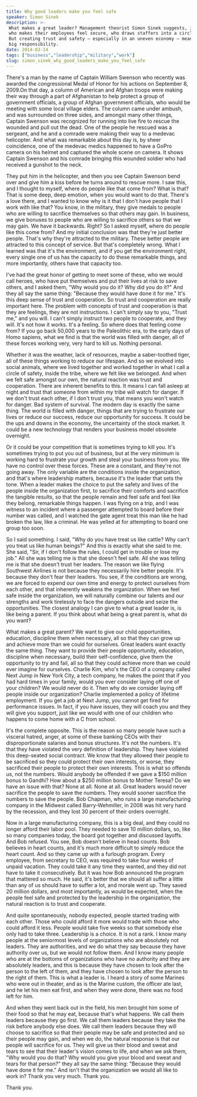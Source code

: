 ```yaml
---
title: Why good leaders make you feel safe
speaker: Simon Sinek
description: >-
 What makes a great leader? Management theorist Simon Sinek suggests, it’s someone
 who makes their employees feel secure, who draws staffers into a circle of trust.
 But creating trust and safety — especially in an uneven economy — means taking on
 big responsibility.
date: 2014-03-14
tags: ["business","leadership","military","work"]
slug: simon_sinek_why_good_leaders_make_you_feel_safe
---
```


There's a man by the name of Captain William Swenson who recently was awarded the
congressional Medal of Honor for his actions on September 8, 2009.On that day, a column of
American and Afghan troops were making their way through a part of Afghanistan to help
protect a group of government officials, a group of Afghan government officials, who would
be meeting with some local village elders. The column came under ambush, and was
surrounded on three sides, and amongst many other things, Captain Swenson was recognized
for running into live fire to rescue the wounded and pull out the dead. One of the people
he rescued was a sergeant, and he and a comrade were making their way to a medevac
helicopter. And what was remarkable about this day is, by sheer coincidence, one of the
medevac medics happened to have a GoPro camera on his helmet and captured the whole scene
on camera. It shows Captain Swenson and his comrade bringing this wounded soldier who had
received a gunshot to the neck.

They put him in the helicopter, and then you see Captain Swenson bend over and give him a
kiss before he turns around to rescue more. I saw this, and I thought to myself, where do
people like that come from? What is that? That is some deep, deep emotion, when you would
want to do that. There's a love there, and I wanted to know why is it that I don't have
people that I work with like that? You know, in the military, they give medals to people
who are willing to sacrifice themselves so that others may gain. In business, we give
bonuses to people who are willing to sacrifice others so that we may gain. We have it
backwards. Right? So I asked myself, where do people like this come from? And my initial
conclusion was that they're just better people. That's why they're attracted to the
military. These better people are attracted to this concept of service. But that's
completely wrong. What I learned was that it's the environment, and if you get the
environment right, every single one of us has the capacity to do these remarkable things,
and more importantly, others have that capacity too.

I've had the great honor of getting to meet some of these, who we would call heroes, who
have put themselves and put their lives at risk to save others, and I asked them, "Why
would you do it? Why did you do it?" And they all say the same thing: "Because they would
have done it for me." It's this deep sense of trust and cooperation. So trust and
cooperation are really important here. The problem with concepts of trust and cooperation
is that they are feelings, they are not instructions. I can't simply say to you, "Trust
me," and you will. I can't simply instruct two people to cooperate, and they will. It's
not how it works. It's a feeling. So where does that feeling come from? If you go back
50,000 years to the Paleolithic era, to the early days of Homo sapiens, what we find is
that the world was filled with danger, all of these forces working very, very hard to kill
us. Nothing personal.

Whether it was the weather, lack of resources, maybe a saber-toothed tiger, all of these
things working to reduce our lifespan. And so we evolved into social animals, where we
lived together and worked together in what I call a circle of safety, inside the tribe,
where we felt like we belonged. And when we felt safe amongst our own, the natural
reaction was trust and cooperation. There are inherent benefits to this. It means I can
fall asleep at night and trust that someone from within my tribe will watch for danger. If
we don't trust each other, if I don't trust you, that means you won't watch for danger.
Bad system of survival. The modern day is exactly the same thing. The world is filled with
danger, things that are trying to frustrate our lives or reduce our success, reduce our
opportunity for success. It could be the ups and downs in the economy, the uncertainty of
the stock market. It could be a new technology that renders your business model obsolete
overnight.

Or it could be your competition that is sometimes trying to kill you. It's sometimes
trying to put you out of business, but at the very minimum is working hard to frustrate
your growth and steal your business from you. We have no control over these forces. These
are a constant, and they're not going away. The only variable are the conditions inside the
organization, and that's where leadership matters, because it's the leader that sets the
tone. When a leader makes the choice to put the safety and lives of the people inside the
organization first, to sacrifice their comforts and sacrifice the tangible results, so
that the people remain and feel safe and feel like they belong, remarkable things happen. I
was flying on a trip, and I was witness to an incident where a passenger attempted to
board before their number was called, and I watched the gate agent treat this man like he
had broken the law, like a criminal. He was yelled at for attempting to board one group
too soon.

So I said something. I said, "Why do you have treat us like cattle? Why can't you treat us
like human beings?" And this is exactly what she said to me. She said, "Sir, if I don't
follow the rules, I could get in trouble or lose my job." All she was telling me is that
she doesn't feel safe. All she was telling me is that she doesn't trust her leaders. The
reason we like flying Southwest Airlines is not because they necessarily hire better
people. It's because they don't fear their leaders. You see, if the conditions are wrong,
we are forced to expend our own time and energy to protect ourselves from each other, and
that inherently weakens the organization. When we feel safe inside the organization, we
will naturally combine our talents and our strengths and work tirelessly to face the
dangers outside and seize the opportunities. The closest analogy I can give to what a great
leader is, is like being a parent. If you think about what being a great parent is, what
do you want?

What makes a great parent? We want to give our child opportunities, education, discipline
them when necessary, all so that they can grow up and achieve more than we could for
ourselves. Great leaders want exactly the same thing. They want to provide their people
opportunity, education, discipline when necessary, build their self-confidence, give them
the opportunity to try and fail, all so that they could achieve more than we could ever
imagine for ourselves. Charlie Kim, who's the CEO of a company called Next Jump in New York
City, a tech company, he makes the point that if you had hard times in your family, would
you ever consider laying off one of your children? We would never do it. Then why do we
consider laying off people inside our organization? Charlie implemented a policy of
lifetime employment. If you get a job at Next Jump, you cannot get fired for performance
issues. In fact, if you have issues, they will coach you and they will give you support,
just like we would with one of our children who happens to come home with a C from
school.

It's the complete opposite. This is the reason so many people have such a visceral hatred,
anger, at some of these banking CEOs with their disproportionate salaries and bonus
structures. It's not the numbers. It's that they have violated the very definition of
leadership. They have violated this deep-seated social contract. We know that they allowed
their people to be sacrificed so they could protect their own interests, or worse, they
sacrificed their people to protect their own interests. This is what so offends us, not
the numbers. Would anybody be offended if we gave a $150 million bonus to Gandhi? How
about a $250 million bonus to Mother Teresa? Do we have an issue with that? None at all.
None at all. Great leaders would never sacrifice the people to save the numbers. They
would sooner sacrifice the numbers to save the people. Bob Chapman, who runs a large
manufacturing company in the Midwest called Barry-Wehmiller, in 2008 was hit very hard by
the recession, and they lost 30 percent of their orders overnight.

Now in a large manufacturing company, this is a big deal, and they could no longer afford
their labor pool. They needed to save 10 million dollars, so, like so many companies
today, the board got together and discussed layoffs. And Bob refused. You see, Bob doesn't
believe in head counts. Bob believes in heart counts, and it's much more difficult to
simply reduce the heart count. And so they came up with a furlough program. Every
employee, from secretary to CEO, was required to take four weeks of unpaid vacation. They
could take it any time they wanted, and they did not have to take it consecutively. But it
was how Bob announced the program that mattered so much. He said, it's better that we
should all suffer a little than any of us should have to suffer a lot, and morale went up.
They saved 20 million dollars, and most importantly, as would be expected, when the people
feel safe and protected by the leadership in the organization, the natural reaction is to
trust and cooperate.

And quite spontaneously, nobody expected, people started trading with each other. Those
who could afford it more would trade with those who could afford it less. People would
take five weeks so that somebody else only had to take three. Leadership is a choice. It is
not a rank. I know many people at the seniormost levels of organizations who are
absolutely not leaders. They are authorities, and we do what they say because they have
authority over us, but we would not follow them. And I know many people who are at the
bottoms of organizations who have no authority and they are absolutely leaders, and this
is because they have chosen to look after the person to the left of them, and they have
chosen to look after the person to the right of them. This is what a leader is. I heard a
story of some Marines who were out in theater, and as is the Marine custom, the officer
ate last, and he let his men eat first, and when they were done, there was no food left
for him.

And when they went back out in the field, his men brought him some of their food so that
he may eat, because that's what happens. We call them leaders because they go first. We
call them leaders because they take the risk before anybody else does. We call them
leaders because they will choose to sacrifice so that their people may be safe and
protected and so their people may gain, and when we do, the natural response is that our
people will sacrifice for us. They will give us their blood and sweat and tears to see
that their leader's vision comes to life, and when we ask them, "Why would you do that?
Why would you give your blood and sweat and tears for that person?" they all say the same
thing: "Because they would have done it for me." And isn't that the organization we would
all like to work in? Thank you very much. Thank you. 

Thank you. 

<!--
ad_duration=3.33
event="TED2014"
external_start_time=0
has_talk_citation=0
intro_duration=11.82
is_subtitle_required="False"
is_talk_featured="True"
language="en"
language_swap="False"
native_language="en"
number_of_related_talks=6
number_of_speakers=1
number_of_subtitled_videos=39
number_of_tags=4
number_of_talk_download_languages=40
number_of_talk_more_resources=1
number_of_talk_recommendations=1
number_of_talks_take_actions=0
post_ad_duration=0.83
published_timestamp="2014-05-19 15:00:43"
recording_date="2014-03-14"
speaker_description="Leadership expert"
speaker_is_published=1
speaker_name="Simon Sinek"
talk_name="Why good leaders make you feel safe"
talks_tags=["business","leadership","military","work"]
talks_take_action=[]
url_audio="https://download.ted.com/talks/SimonSinek_2014.mp3?apikey=acme-roadrunner"
url_photo_speaker="https://pe.tedcdn.com/images/ted/168354_254x191.jpg"
url_photo_talk="https://pe.tedcdn.com/images/ted/b6cccc7593928f4861601289b937d19dac95bed9_1600x1200.jpg"
url_webpage="https://www.ted.com/talks/simon_sinek_why_good_leaders_make_you_feel_safe"
video_type_name="TED Stage Talk"
-->